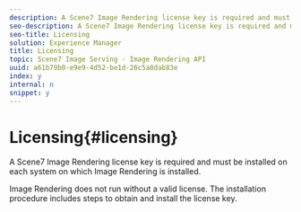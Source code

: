 ```yaml
---
description: A Scene7 Image Rendering license key is required and must be installed on each system on which Image Rendering is installed.
seo-description: A Scene7 Image Rendering license key is required and must be installed on each system on which Image Rendering is installed.
seo-title: Licensing
solution: Experience Manager
title: Licensing
topic: Scene7 Image Serving - Image Rendering API
uuid: a61b79b0-e9e9-4d52-be1d-26c5a0dab83e
index: y
internal: n
snippet: y
---
```


# Licensing{#licensing}

A Scene7 Image Rendering license key is required and must be installed on each system on which Image Rendering is installed.

Image Rendering does not run without a valid license. The installation procedure includes steps to obtain and install the license key. 
